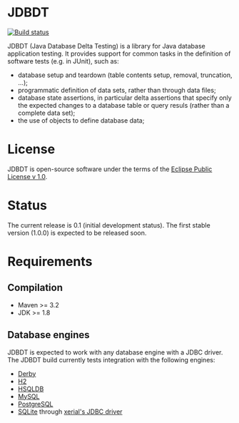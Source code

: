 # JDBDT  
[![Build status](https://api.travis-ci.org/edrdo/jdbdt.png?branch=master)](https://travis-ci.org/edrdo/jdbdt)

JDBDT (Java Database Delta Testing) is a library for 
Java database application testing.
It provides support for common tasks in 
the definition of software tests (e.g. in JUnit), such as: 

* database setup and teardown 
(table contents setup, removal, truncation, ...);
* programmatic definition of data sets, rather than 
through data files;
* database state assertions, in particular delta 
assertions that specify only the expected changes
to a database table or query resuls 
(rather than a complete data set);
* the use of objects to define database data;

# License

JDBDT is open-source software under the terms of the 
[Eclipse Public License v 1.0](http://www.eclipse.org/legal/epl-v10.html).

# Status

The current release is 0.1 (initial development status).
The first stable version (1.0.0) is expected to be released soon.

# Requirements

## Compilation 

* Maven >= 3.2 
* JDK >= 1.8

## Database engines

JDBDT is expected to work with any database engine with a JDBC driver.
The JDBDT build currently tests integration with the following engines:

* [Derby](https://db.apache.org/derby) 
* [H2](http://www.h2database.com)
* [HSQLDB](http://hsqldb.org)
* [MySQL](http://mysql.com) 
* [PostgreSQL](http://postgresql.org) 
* [SQLite](https://www.sqlite.org) through [xerial's JDBC driver](https://github.com/xerial/sqlite-jdbc)

